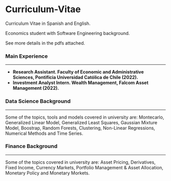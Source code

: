 # Curriculum-Vitae
Curriculum Vitae in Spanish and English.

Economics student with Software Engineering background.

See more details in the pdfs attached.

### Main Experience
___

- **Research Assistant. Faculty of Economic and Administrative Sciences, Pontificia Universidad Católica de Chile (2022).**
- **Investment Analyst Intern. Wealth Management, Falcom Asset Management (2022).**

### Data Science Background
___

Some of the topics, tools and models covered in university are: Montecarlo, Generalized Linear Model, Generalized Least Squares, Gaussian Mixture Model, Boostrap, Random Forests, Clustering, Non-Linear Regressions, Numerical Methods and Time Series.

### Finance Background
___

Some of the topics covered in university are: Asset Pricing, Derivatives, Fixed Income, Currency Markets, Portfolio Management & Asset Allocation, Monetary Policy and Monetary Morkets.
